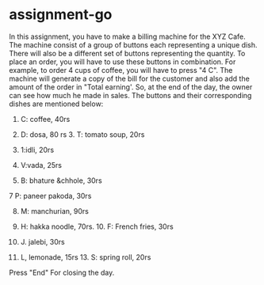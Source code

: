 # assignment-go
In this assignment, you have to make a billing machine for the XYZ Cafe. The machine consist of a group of buttons each representing a unique dish. There will also be a different set of buttons representing the quantity. To place an order, you will have to use these buttons in combination. For example, to order 4 cups of coffee, you will have to press "4 C". The machine will generate a copy of the bill for the customer and also add the amount of the order in "Total earning'. So, at the end of the day, the owner can see how much he made in sales. The buttons and their corresponding dishes are mentioned below:

1. C: coffee, 40rs

2. D: dosa, 80 rs 3. T: tomato soup, 20rs

4. 1:idli, 20rs

5. V:vada, 25rs

6. B: bhature &chhole, 30rs

7 P: paneer pakoda, 30rs

8. M: manchurian, 90rs

9. H: hakka noodle, 70rs. 10. F: French fries, 30rs

11. J. jalebi, 30rs

12. L, lemonade, 15rs 13. S: spring roll, 20rs

Press "End" For closing the day.

